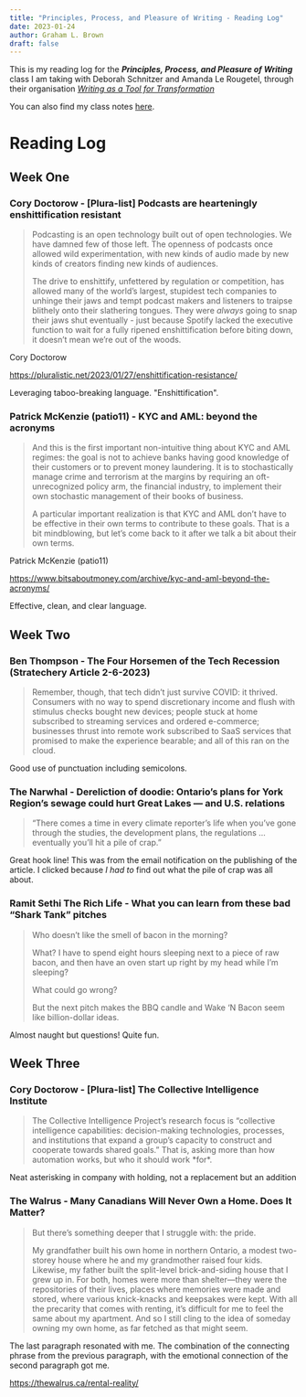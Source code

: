 ```yaml
---
title: "Principles, Process, and Pleasure of Writing - Reading Log"
date: 2023-01-24
author: Graham L. Brown
draft: false
---
```


This is my reading log for the **_Principles, Process, and Pleasure of Writing_** class I am taking with Deborah Schnitzer and Amanda Le Rougetel, through their organisation [_Writing as a Tool for Transformation_](https://www.writingastool.ca/)

You can also find my class notes [here](./writing/2023-01-24-writing-class).

# Reading Log

## Week One

### Cory Doctorow - [Plura-list] Podcasts are hearteningly enshittification resistant

> Podcasting is an open technology built out of open technologies. We have damned few of those left. The openness of podcasts once allowed wild experimentation, with new kinds of audio made by new kinds of creators finding new kinds of audiences.
>
> The drive to enshittify, unfettered by regulation or competition, has allowed many of the world’s largest, stupidest tech companies to unhinge their jaws and tempt podcast makers and listeners to traipse blithely onto their slathering tongues. They were *always* going to snap their jaws shut eventually - just because Spotify lacked the executive function to wait for a fully ripened enshittification before biting down, it doesn’t mean we’re out of the woods.

Cory Doctorow

https://pluralistic.net/2023/01/27/enshittification-resistance/

Leveraging taboo-breaking language. "Enshittification". 

### Patrick McKenzie (patio11) - KYC and AML: beyond the acronyms 

> And this is the first important non-intuitive thing about KYC and AML regimes: the goal is not to achieve banks having good knowledge of their customers or to prevent money laundering. It is to stochastically manage crime and terrorism at the margins by requiring an oft-unrecognized policy arm, the financial industry, to implement their own stochastic management of their books of business.
>
> A particular important realization is that KYC and AML don’t have to be effective in their own terms to contribute to these goals. That is a bit mindblowing, but let’s come back to it after we talk a bit about their own terms.

Patrick McKenzie (patio11)

https://www.bitsaboutmoney.com/archive/kyc-and-aml-beyond-the-acronyms/

Effective, clean, and clear language.

## Week Two

### Ben Thompson - The Four Horsemen of the Tech Recession (Stratechery Article 2-6-2023)

> Remember, though, that tech didn’t just survive COVID: it thrived. Consumers with no way to spend discretionary income and flush with stimulus checks bought new devices; people stuck at home subscribed to streaming services and ordered e-commerce; businesses thrust into remote work subscribed to SaaS services that promised to make the experience bearable; and all of this ran on the cloud.

Good use of punctuation including semicolons.

### The Narwhal - Dereliction of doodie: Ontario’s plans for York Region’s sewage could hurt Great Lakes — and U.S. relations

> “There comes a time in every climate reporter’s life when you’ve gone through the studies, the development plans, the regulations … eventually you’ll hit a pile of crap.” 

Great hook line! This was from the email notification on the publishing of the article. I clicked because _I had to_ find out what the pile of crap was all about.

### Ramit Sethi The Rich Life - What you can learn from these bad “Shark Tank” pitches

> Who doesn’t like the smell of bacon in the morning? 
>
> What? I have to spend eight hours sleeping next to a piece of raw bacon, and then have an oven start up right by my head while I’m sleeping? 
>
> What could go wrong? 
>
> But the next pitch makes the BBQ candle and Wake ‘N Bacon seem like billion-dollar ideas.

Almost naught but questions! Quite fun.

## Week Three

### Cory Doctorow - [Plura-list] The Collective Intelligence Institute

> The Collective Intelligence Project’s research focus is “collective intelligence capabilities: decision-making technologies, processes, and institutions that expand a group’s capacity to construct and cooperate towards shared goals.” That is, asking more than how automation works, but who it should work \*for\*.

Neat asterisking in company with holding, not a replacement but an addition 

### The Walrus - Many Canadians Will Never Own a Home. Does It Matter?

> But there’s something deeper that I struggle with: the pride.
>
> My grandfather built his own home in northern Ontario, a modest two-storey house where he and my grandmother raised four kids. Likewise, my father built the split-level brick-and-siding house that I grew up in. For both, homes were more than shelter—they were the repositories of their lives, places where memories were made and stored, where various knick-knacks and keepsakes were kept. With all the precarity that comes with renting, it’s difficult for me to feel the same about my apartment. And so I still cling to the idea of someday owning my own home, as far fetched as that might seem.

The last paragraph resonated with me. The combination of the connecting phrase from the previous paragraph, with the emotional connection of the second paragraph got me. 

https://thewalrus.ca/rental-reality/